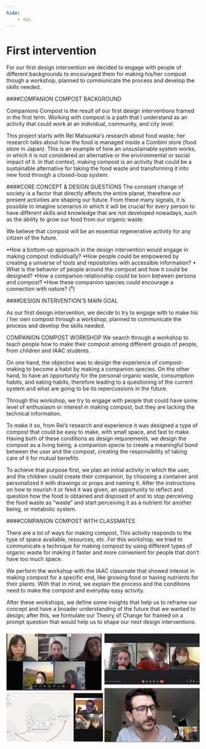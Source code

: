 ```yaml
---
hide:
    - toc
---
```


# First intervention


For our first design intervention we decided to engage with people of different backgrounds to encouraged them for making his/her compost though a workshop, planned to communicate the process and develop the skills needed.

####COMPANION COMPOST BACKGROUND

Companions Compost is the result of our first design interventions framed in the first term. Working with compost is a path that I understand as an activity that could work at an individual, community, and city level.

This project starts with Rei Matsuoka's research about food waste; her research talks about how the food is managed inside a Combini store (food store in Japan). This is an example of how an unsustainable system works, in which it is not considered an alternative or the environmental or social impact of it. In that context, making
compost is an activity that could be a sustainable alternative for taking the food waste and transforming it into new food through a closed-loop system.




####CORE CONCEPT & DESIGN QUESTIONS
The constant change of society is a factor that directly affects the entire planet, therefore our present activities are shaping our future. From these many signals, it is possible to imagine scenarios in which it will be crucial for every person to have different skills and knowledge that are not developed nowadays, such as the
ability to grow our food from our organic waste.

We believe that compost will be an essential regenerative activity for any citizen of the future.

•How a bottom-up approach in the design intervention would engage in making compost individually?
•How people could be empowered by creating a universe of tools and repositories with accessible information?
• What is the behavior of people around the compost and how it could be designed?
•How a companion relationship could be born between persons and compost?
•How these companion species could encourage a connection with nature? (⁵)


####DESIGN INTERVENTION'S MAIN GOAL

As our first design intervention, we decide to try to engage with to make his / her own compost through a workshop, planned to communicate the process and develop the skills needed.


COMPANION COMPOST WORKSHOP
We search through a workshop to teach people how to make their compost among different groups of people, from children and IAAC students.

On one hand, the objective was to design the experience of compost-making to become a habit by making a companion species.
On the other hand, to have an opportunity for the personal organic waste, consumption habits, and eating habits, therefore leading to a questioning of the current system and what are going to be its repercussions in the future.

Through this workshop, we try to engage with people that could have some level of enthusiasm or interest in making compost, but they are lacking the technical information.

To make it so, from Rei’s research and experience it was designed a type of compost that could be easy to make, with small space, and fast to make.
Having both of these conditions as design requirements, we design the compost as a living being, a companion specie to create a meaningful bond between the user and the compost, creating the responsibility of taking care of it for mutual benefits.

To achieve that purpose first, we plan an initial activity in which the user, and the children could create their companion, by choosing a container and personalized it with drawings or props and naming it.
After the instructions on how to nourish it or feed it was given, an opportunity to reflect and question how the food is obtained and disposed of and to stop perceiving the food waste as “waste” and start perceiving it as a nutrient for another being, or metabolic system.



####COMPANION COMPOST WITH CLASSMATES

There are a lot of ways for making compost, This activity responds to the type of space available, resources, etc.
For this workshop, we tried to communicate a technique for making compost by using different types of organic waste for making it faster and more convenient for people that don’t have too much space.

We perform the workshop with the IAAC classmate that showed interest in making compost for a specific end, like growing food or having nutrients for their plants. With that in mind, we explain the process and the conditions need to make the compost and everyday easy activity.

After these workshops, we define some insights that help us to reframe our concept and have a broader understanding of the future that we wanted to design; after this, we formulate our Theory of Change for framed on a prompt question that would help us to shape our next design interventions.

![](../images/DI_1-38.jpg)
